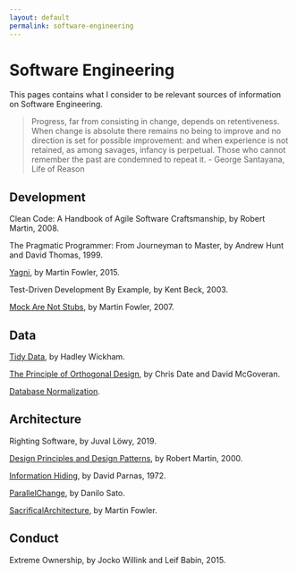 ```yaml
---
layout: default
permalink: software-engineering
---
```


# Software Engineering

This pages contains what I consider to be relevant sources of information on Software Engineering.

> Progress, far from consisting in change, depends on retentiveness. When change is absolute there remains no being to improve and no direction is set for possible improvement: and when experience is not retained, as among savages, infancy is perpetual. Those who cannot remember the past are condemned to repeat it. - George Santayana, Life of Reason

## Development

Clean Code: A Handbook of Agile Software Craftsmanship, by Robert Martin, 2008.

The Pragmatic Programmer: From Journeyman to Master, by Andrew Hunt and David Thomas, 1999.

[Yagni](https://martinfowler.com/bliki/Yagni.html), by Martin Fowler, 2015.

Test-Driven Development By Example, by Kent Beck, 2003.

[Mock Are Not Stubs](https://martinfowler.com/articles/mocksArentStubs.html), by Martin Fowler, 2007.

## Data

[Tidy Data](https://vita.had.co.nz/papers/tidy-data.pdf), by Hadley Wickham.

[The Principle of Orthogonal Design](https://web.archive.org/web/20100224075429/http://www.dbdebunk.com/page/page/622331.htm), by Chris Date and David McGoveran.

[Database Normalization](https://en.wikipedia.org/wiki/Database_normalization#Normal_forms).

## Architecture

Righting Software, by Juval Löwy, 2019.

<!-- Anti-fragile ICT Systems, by Kjell Jørgen Hole, 2016. -->

[Design Principles and Design Patterns](https://fi.ort.edu.uy/innovaportal/file/2032/1/design_principles.pdf), by Robert Martin, 2000.

[Information Hiding](https://en.wikipedia.org/wiki/Information_hiding), by David Parnas, 1972.

[ParallelChange](https://martinfowler.com/bliki/ParallelChange.html), by Danilo Sato.

[SacrificalArchitecture](https://martinfowler.com/bliki/SacrificialArchitecture.html), by Martin Fowler.

## Conduct

Extreme Ownership, by Jocko Willink and Leif Babin, 2015.
